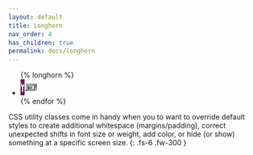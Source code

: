 ```yaml
---
layout: default
title: Longhorn
nav_order: 4
has_children: true
permalink: docs/longhorn
---
```


<ul class="list-style-none">
{% longhorn %}
  <li class="d-inline-block mr-1">
     <a href="https://longhorn.io"><img src=/images/longhorn-horizontal-color.png width="32" height="32"/></a>
  </li>
{% endfor %}
</ul>

CSS utility classes come in handy when you to want to override default styles to create additional whitespace (margins/padding), correct unexpected shifts in font size or weight, add color, or hide (or show) something at a specific screen size.
{: .fs-6 .fw-300 }
